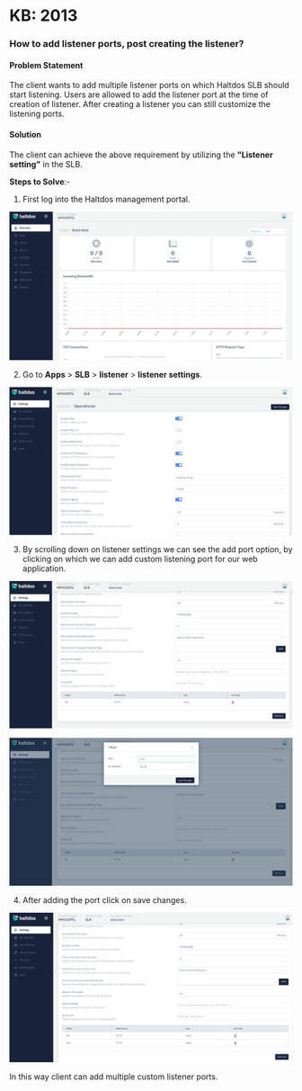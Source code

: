 # KB: 2013

### **How to add listener ports, post creating the listener?**

#### **Problem Statement**

The client wants to add multiple listener ports on which Haltdos SLB should start listening. Users are allowed to add the listener port at the time of creation of listener. After creating a listener you can still customize the listening ports.

#### **Solution**

The client can achieve the above requirement by utilizing the **"Listener setting"** in the SLB.

**Steps to Solve**:-

1. First log into the Haltdos management portal.

![](/img/adc/v7/kb/overview_kb_2013_1.png)

2. Go to **Apps** > **SLB** > **listener** > **listener settings**.

![](/img/adc/v7/kb/settings_kb_2013_2.png)

3. By scrolling down on listener settings we can see the add port option, by clicking on which we can add custom listening port for our web application.

![](/img/adc/v7/kb/settings_kb_2013_3.png)

![](/img/adc/v7/kb/settings_kb_2013_4.png)

4. After adding the port click on save changes.

![](/img/adc/v7/kb/settings_kb_2013_5.png)

In this way client can add multiple custom listener ports.